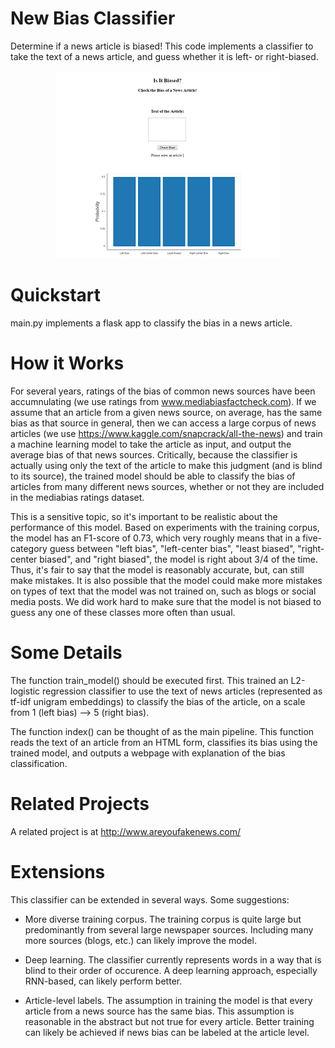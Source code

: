# New Bias Classifier
Determine if a news article is biased! This code implements a classifier to take the text of a news article, and guess whether it is left- or right-biased.

<p align="center">
<img src = "screenshot.PNG">
</p>

# Quickstart
main.py implements a flask app to classify the bias in a news article.

# How it Works
For several years, ratings of the bias of common news sources have been accumnulating (we use ratings from www.mediabiasfactcheck.com). If we assume that an article from a given news source, on average, has the same bias as that source in general, then we can access a large corpus of news articles (we use https://www.kaggle.com/snapcrack/all-the-news) and train a machine learning model to take the article as input, and output the average bias of that news sources. Critically, because the classifier is actually using only the text of the article to make this judgment (and is blind to its source), the trained model should be able to classify the bias of articles from many different news sources, whether or not they are included in the mediabias ratings dataset.

This is a sensitive topic, so it's important to be realistic about the performance of this model. Based on experiments with the training corpus, the model has an F1-score of 0.73, which very roughly means that in a five-category guess between "left bias", "left-center bias", "least biased", "right-center biased", and "right biased", the model is right about 3/4 of the time. Thus, it's fair to say that the model is reasonably accurate, but, can still make mistakes. It is also possible that the model could make more mistakes on types of text that the model was not trained on, such as blogs or social media posts. We did work hard to make sure that the model is not biased to guess any one of these classes more often than usual.

# Some Details
The function train_model() should be executed first. This trained an L2-logistic regression classifier to use the text of news articles (represented as tf-idf unigram embeddings) to classify the bias of the article, on a scale from 1 (left bias) --> 5 (right bias). 

The function index() can be thought of as the main pipeline. This function reads the text of an article from an HTML form, classifies its bias using the trained model, and outputs a webpage with explanation of the bias classification.

# Related Projects

A related project is at http://www.areyoufakenews.com/

# Extensions

This classifier can be extended in several ways. Some suggestions:

* More diverse training corpus. The training corpus is quite large but predominantly from several large newspaper sources. Including many more sources (blogs, etc.) can likely improve the model.

* Deep learning. The classifier currently represents words in a way that is blind to their order of occurence. A deep learning approach, especially RNN-based, can likely perform better.

* Article-level labels. The assumption in training the model is that every article from a news source has the same bias. This assumption is reasonable in the abstract but not true for every article. Better training can likely be achieved if news bias can be labeled at the article level.